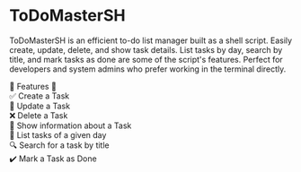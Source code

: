 # ToDoMasterSH
ToDoMasterSH is an efficient to-do list manager built as a shell script. Easily create, update, delete, and show task details. List tasks by day, search by title, and mark tasks as done are some of the script's features. Perfect for developers and system admins who prefer working in the terminal directly. 

🚀 Features 🚀 <br />
✅ Create a Task  <br />
📝 Update a Task  <br />
❌ Delete a Task  <br />
📄 Show information about a Task <br />
📅 List tasks of a given day <br />
🔍 Search for a task by title <br />
✔️ Mark a Task as Done <br />












